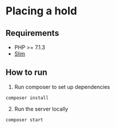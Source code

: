 # Placing a hold

## Requirements
* PHP >= 7.1.3
* [Slim](http://www.slimframework.com/)

## How to run

1. Run composer to set up dependencies

```
composer install
```

2. Run the server locally

```
composer start
```